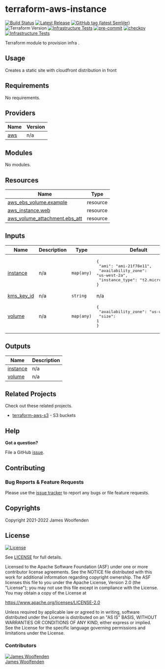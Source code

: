 # terraform-aws-instance

[![Build Status](https://github.com/JamesWoolfenden/terraform-aws-instance/workflows/Verify%20and%20Bump/badge.svg?branch=master)](https://github.com/JamesWoolfenden/terraform-aws-instance)
[![Latest Release](https://img.shields.io/github/release/JamesWoolfenden/terraform-aws-instance.svg)](https://github.com/JamesWoolfenden/terraform-aws-instance/releases/latest)
[![GitHub tag (latest SemVer)](https://img.shields.io/github/tag/JamesWoolfenden/terraform-aws-instance.svg?label=latest)](https://github.com/JamesWoolfenden/terraform-aws-instance/releases/latest)
![Terraform Version](https://img.shields.io/badge/tf-%3E%3D0.14.0-blue.svg)
[![Infrastructure Tests](https://www.bridgecrew.cloud/badges/github/JamesWoolfenden/terraform-aws-instance/cis_aws)](https://www.bridgecrew.cloud/link/badge?vcs=github&fullRepo=JamesWoolfenden%2Fterraform-aws-instance&benchmark=CIS+AWS+V1.2)
[![pre-commit](https://img.shields.io/badge/pre--commit-enabled-brightgreen?logo=pre-commit&logoColor=white)](https://github.com/pre-commit/pre-commit)
[![checkov](https://img.shields.io/badge/checkov-verified-brightgreen)](https://www.checkov.io/)
[![Infrastructure Tests](https://www.bridgecrew.cloud/badges/github/jameswoolfenden/terraform-aws-instance/general)](https://www.bridgecrew.cloud/link/badge?vcs=github&fullRepo=JamesWoolfenden%2Fterraform-aws-instance&benchmark=INFRASTRUCTURE+SECURITY)

Terraform module to provision infra .

## Usage

Creates a static site with cloudfront distribution in front

<!-- BEGINNING OF PRE-COMMIT-TERRAFORM DOCS HOOK -->

## Requirements

No requirements.

## Providers

| Name                                             | Version |
| ------------------------------------------------ | ------- |
| <a name="provider_aws"></a> [aws](#provider_aws) | n/a     |

## Modules

No modules.

## Resources

| Name                                                                                                                           | Type     |
| ------------------------------------------------------------------------------------------------------------------------------ | -------- |
| [aws_ebs_volume.example](https://registry.terraform.io/providers/hashicorp/aws/latest/docs/resources/ebs_volume)               | resource |
| [aws_instance.web](https://registry.terraform.io/providers/hashicorp/aws/latest/docs/resources/instance)                       | resource |
| [aws_volume_attachment.ebs_att](https://registry.terraform.io/providers/hashicorp/aws/latest/docs/resources/volume_attachment) | resource |

## Inputs

| Name                                                            | Description | Type       | Default                                                                                                             | Required |
| --------------------------------------------------------------- | ----------- | ---------- | ------------------------------------------------------------------------------------------------------------------- | :------: |
| <a name="input_instance"></a> [instance](#input_instance)       | n/a         | `map(any)` | <pre>{<br> "ami": "ami-21f78e11",<br> "availability_zone": "us-west-2a",<br> "instance_type": "t2.micro"<br>}</pre> |    no    |
| <a name="input_kms_key_id"></a> [kms_key_id](#input_kms_key_id) | n/a         | `string`   | n/a                                                                                                                 |   yes    |
| <a name="input_volume"></a> [volume](#input_volume)             | n/a         | `map(any)` | <pre>{<br> "availability_zone": "us-west-2a",<br> "size": 1<br>}</pre>                                              |    no    |

## Outputs

| Name                                                        | Description |
| ----------------------------------------------------------- | ----------- |
| <a name="output_instance"></a> [instance](#output_instance) | n/a         |
| <a name="output_volume"></a> [volume](#output_volume)       | n/a         |

<!-- END OF PRE-COMMIT-TERRAFORM DOCS HOOK -->

## Related Projects

Check out these related projects.

- [terraform-aws-s3](https://github.com/jameswoolfenden/terraform-aws-s3) - S3 buckets

## Help

**Got a question?**

File a GitHub [issue](https://github.com/JamesWoolfenden/terraform-aws-instance/issues).

## Contributing

### Bug Reports & Feature Requests

Please use the [issue tracker](https://github.com/JamesWoolfenden/terraform-aws-instance/issues) to report any bugs or file feature requests.

## Copyrights

Copyright 2021-2022 James Woolfenden

## License

[![License](https://img.shields.io/badge/License-Apache%202.0-blue.svg)](https://opensource.org/licenses/Apache-2.0)

See [LICENSE](LICENSE) for full details.

Licensed to the Apache Software Foundation (ASF) under one
or more contributor license agreements. See the NOTICE file
distributed with this work for additional information
regarding copyright ownership. The ASF licenses this file
to you under the Apache License, Version 2.0 (the
"License"); you may not use this file except in compliance
with the License. You may obtain a copy of the License at

<https://www.apache.org/licenses/LICENSE-2.0>

Unless required by applicable law or agreed to in writing,
software distributed under the License is distributed on an
"AS IS" BASIS, WITHOUT WARRANTIES OR CONDITIONS OF ANY
KIND, either express or implied. See the License for the
specific language governing permissions and limitations
under the License.

### Contributors

[![James Woolfenden][jameswoolfenden_avatar]][jameswoolfenden_homepage]<br/>[James Woolfenden][jameswoolfenden_homepage]

[jameswoolfenden_homepage]: https://github.com/jameswoolfenden
[jameswoolfenden_avatar]: https://github.com/jameswoolfenden.png?size=150
[github]: https://github.com/jameswoolfenden
[linkedin]: https://www.linkedin.com/in/jameswoolfenden/
[twitter]: https://twitter.com/JimWoolfenden
[share_twitter]: https://twitter.com/intent/tweet/?text=terraform-aws-instance&url=https://github.com/JamesWoolfenden/terraform-aws-instance
[share_linkedin]: https://www.linkedin.com/shareArticle?mini=true&title=terraform-aws-instance&url=https://github.com/JamesWoolfenden/terraform-aws-instance
[share_reddit]: https://reddit.com/submit/?url=https://github.com/JamesWoolfenden/terraform-aws-instance
[share_facebook]: https://facebook.com/sharer/sharer.php?u=https://github.com/JamesWoolfenden/terraform-aws-instance
[share_email]: mailto:?subject=terraform-aws-budget&body=https://github.com/JamesWoolfenden/terraform-aws-instance
